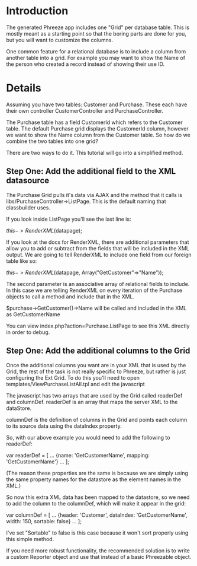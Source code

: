 # Introduction #

The generated Phreeze app includes one "Grid" per database table.  This is mostly meant as a starting point so that the boring parts are done for you, but you will want to customize the columns.

One common feature for a relational database is to include a column from another table into a grid.  For example you may want to show the Name of the person who created a record instead of showing their use ID.

# Details #

Assuming you have two tables: Customer and Purchase.  These each have their own controller CustomerController and PurchaseController.

The Purchase table has a field CustomerId which refers to the Customer table.  The default Purchase grid displays the CustomerId column, however we want to show the Name column from the Customer table.  So how do we combine the two tables into one grid?

There are two ways to do it.  This tutorial will go into a simplified method.

## Step One: Add the additional field to the XML datasource ##

The Purchase Grid pulls it's data via AJAX and the method that it calls is libs/PurchaseController->ListPage.  This is the default naming that classbuilder uses.

If you look inside ListPage you'll see the last line is:

$this->RenderXML($datapage);

If you look at the docs for RenderXML, there are additional parameters that allow you to add or subtract from the fields that will be included in the XML output.  We are going to tell RenderXML to include one field from our foreign table like so:

$this->RenderXML($datapage, Array("GetCustomer"=>"Name"));

The second parameter is an associative array of relational fields to include.  In this case we are telling RenderXML on every iteration of the Purchase objects to call a method and include that in the XML.

$purchase->GetCustomer()->Name will be called and included in the XML as GetCustomerName

You can view index.php?action=Purchase.ListPage to see this XML directly in order to debug.

## Step One: Add the additional columns to the Grid ##

Once the additional columns you want are in your XML that is used by the Grid, the rest of the task is not really specific to Phreeze, but rather is just configuring the Ext Grid.  To do this you'll need to open templates/ViewPurchaseListAll.tpl and edit the javascript

The javascript has two arrays that are used by the Grid called readerDef and columnDef.  readerDef is an array that maps the server XML to the dataStore.

columnDef is the definition of columns in the Grid and points each column to its source data using the dataIndex property.

So, with our above example you would need to add the following to readerDef:

var readerDef = [
...
{name: 'GetCustomerName', mapping: 'GetCustomerName'}
...
];

(The reason these properties are the same is because we are simply using the same property names for the datastore as the element names in the XML.)

So now this extra XML data has been mapped to the datastore, so we need to add the column to the columnDef, which will make it appear in the grid:

var columnDef = [
...
{header: 'Customer', dataIndex: 'GetCustomerName', width: 150, sortable: false}
...
];


I've set "Sortable" to false is this case because it won't sort properly using this simple method.

If you need more robust functionality, the recommended solution is to write a custom Reporter object and use that instead of a basic Phreezable object.